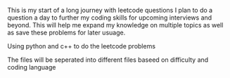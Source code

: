 This is my start of a long journey with leetcode questions I plan to do a question a day to further my coding skills 
for upcoming interviews and beyond. This will help me expand my knowledge on multiple topics as well as save these problems for later usuage. 

Using python and c++ to do the leetcode problems

The files will be seperated into different files baseed on difficulty and coding language
